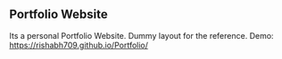 ## Portfolio Website

Its a personal Portfolio Website. Dummy layout for the reference.
Demo: https://rishabh709.github.io/Portfolio/
